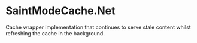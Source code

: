 # SaintModeCache.Net
Cache wrapper implementation that continues to serve stale content whilst refreshing the cache in the background.
